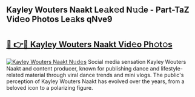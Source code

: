 ## Kayley Wouters Naakt Le𝚊k𝚎d N𝚞𝚍e - Part-TaZ Vid𝚎o Photos Le𝚊ks qNve9

# <h2><a href="http://fb015j.evod.top/?m=Kayley+Wouters+Naakt">🔗 👉🔴 Kayley Wouters Naakt Vid𝚎o Ph𝚘t𝚘s</a></h2>

[![Kayley Wouters Naakt N𝚞d𝚎s](https://i.imgur.com/8V9OHl7.gif)](http://fb015j.evod.top/?m=Kayley+Wouters+Naakt)
Social media sensation Kayley Wouters Naakt and content producer, known for publishing dance and lifestyle-related material through viral dance trends and mini vlogs. The public's perception of Kayley Wouters Naakt has evolved over the years, from a beloved icon to a polarizing figure. 
